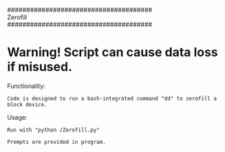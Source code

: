 ######################################</br>
               Zerofill</br>
######################################</br>

<h1><b>Warning! Script can cause data loss if misused.</b></h1>

Functionality:

	Code is designed to run a bash-integrated command "dd" to zerofill a block device.

Usage:

	Run with "python /Zerofill.py"

	Prompts are provided in program.
